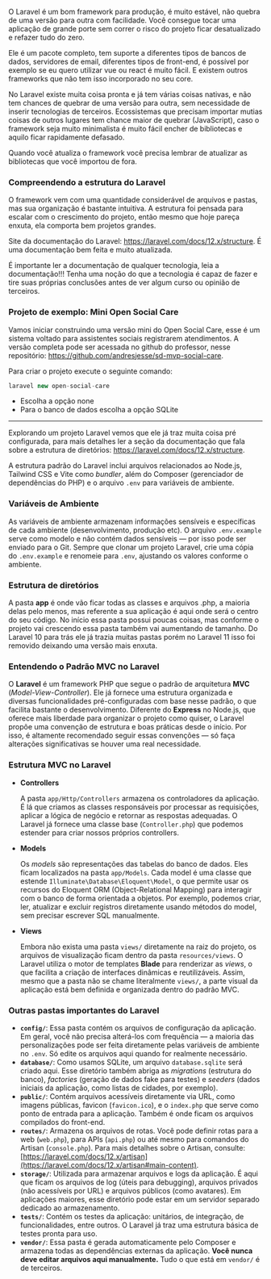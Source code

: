O Laravel é um bom framework para produção, é muito estável, não quebra de uma versão para outra com facilidade. Você consegue tocar uma aplicação de grande porte sem correr o risco do projeto ficar desatualizado e refazer tudo do zero. 

Ele é um pacote completo, tem suporte a diferentes tipos de bancos de dados, servidores de email, diferentes tipos de front-end, é possível por exemplo se eu quero utilizar vue ou react é muito fácil. E existem outros frameworks que não tem isso incorporado no seu core.

No Laravel existe muita coisa pronta e já tem várias coisas nativas, e não tem chances de quebrar de uma versão para outra, sem necessidade de inserir tecnologias de terceiros. Ecossistemas que precisam importar mutias coisas de outros lugares tem chance maior de quebrar (JavaScript), caso o framework seja muito minimalista é muito fácil encher de bibliotecas e aquilo ficar rapidamente defasado.

Quando você atualiza o framework você precisa lembrar de atualizar as bibliotecas que você importou de fora.

### Compreendendo a estrutura do Laravel

O framework vem com uma quantidade considerável de arquivos e pastas, mas sua organização é bastante intuitiva. A estrutura foi pensada para escalar com o crescimento do projeto, então mesmo que hoje pareça enxuta, ela comporta bem projetos grandes.

Site da documentação do Laravel: https://laravel.com/docs/12.x/structure. É uma documentação bem feita e muito atualizada.

É importante ler a documentação de qualquer tecnologia, leia a documentação!!! Tenha uma noção do que a tecnologia é capaz de fazer e tire suas próprias conclusões antes de ver algum curso ou  opinião de terceiros.

### Projeto de exemplo: Mini Open Social Care

Vamos iniciar construindo uma versão mini do Open Social Care, esse é um sistema voltado para assistentes sociais registrarem atendimentos. A versão completa pode ser acessada no github do professor, nesse repositório: https://github.com/andresjesse/sd-mvp-social-care.

Para criar o projeto execute o seguinte comando:

```jsx
laravel new open-social-care
```

- Escolha a opção none
- Para o banco de dados escolha a opção SQLite

---

Explorando um projeto Laravel vemos que ele já traz muita coisa pré configurada, para mais detalhes ler a seção da documentação que fala sobre a estrutura de diretórios: https://laravel.com/docs/12.x/structure.

A estrutura padrão do Laravel inclui arquivos relacionados ao Node.js, Tailwind CSS e Vite como *bundler*, além do Composer (gerenciador de dependências do PHP) e o arquivo `.env` para variáveis de ambiente.

### Variáveis de Ambiente

As variáveis de ambiente armazenam informações sensíveis e específicas de cada ambiente (desenvolvimento, produção etc). O arquivo `.env.example` serve como modelo e não contém dados sensíveis — por isso pode ser enviado para o Git. Sempre que clonar um projeto Laravel, crie uma cópia do `.env.example` e renomeie para `.env`, ajustando os valores conforme o ambiente.

### Estrutura de diretórios

A pasta **app** é onde vão ficar todas as classes e arquivos .php, a maioria delas pelo menos, mas referente a sua aplicação é aqui onde será o centro do seu código. No início essa pasta possui poucas coisas, mas conforme o projeto vai crescendo essa pasta também vai aumentando de tamanho. Do Laravel 10 para trás ele já trazia muitas pastas porém no Laravel 11 isso foi removido deixando uma versão mais enxuta.

### Entendendo o Padrão MVC no Laravel

O **Laravel** é um framework PHP que segue o padrão de arquitetura **MVC** (*Model-View-Controller*). Ele já fornece uma estrutura organizada e diversas funcionalidades pré-configuradas com base nesse padrão, o que facilita bastante o desenvolvimento. Diferente do **Express** no Node.js, que oferece mais liberdade para organizar o projeto como quiser, o Laravel propõe uma convenção de estrutura e boas práticas desde o início. Por isso, é altamente recomendado seguir essas convenções — só faça alterações significativas se houver uma real necessidade.

### Estrutura MVC no Laravel
 
- **Controllers**
    
    A pasta `app/Http/Controllers` armazena os controladores da aplicação. É lá que criamos as classes responsáveis por processar as requisições, aplicar a lógica de negócio e retornar as respostas adequadas. O Laravel já fornece uma classe base (`Controller.php`) que podemos estender para criar nossos próprios controllers.

- **Models**
    
    Os *models* são representações das tabelas do banco de dados. Eles ficam localizados na pasta `app/Models`. Cada model é uma classe que estende `Illuminate\Database\Eloquent\Model`, o que permite usar os recursos do Eloquent ORM (Object-Relational Mapping) para interagir com o banco de forma orientada a objetos. Por exemplo, podemos criar, ler, atualizar e excluir registros diretamente usando métodos do model, sem precisar escrever SQL manualmente.
    
- **Views**
    
    Embora não exista uma pasta `views/` diretamente na raiz do projeto, os arquivos de visualização ficam dentro da pasta `resources/views`. O Laravel utiliza o motor de templates **Blade** para renderizar as *views*, o que facilita a criação de interfaces dinâmicas e reutilizáveis. Assim, mesmo que a pasta não se chame literalmente `views/`, a parte visual da aplicação está bem definida e organizada dentro do padrão MVC.
    

### Outras pastas importantes do Laravel

- **`config/`**: Essa pasta contém os arquivos de configuração da aplicação. Em geral, você não precisa alterá-los com frequência — a maioria das personalizações pode ser feita diretamente pelas variáveis de ambiente no `.env`. Só edite os arquivos aqui quando for realmente necessário.
- **`database/`**: Como usamos SQLite, um arquivo `database.sqlite` será criado aqui. Esse diretório também abriga as *migrations* (estrutura do banco), *factories* (geração de dados fake para testes) e *seeders* (dados iniciais da aplicação, como listas de cidades, por exemplo).
- **`public/`**: Contém arquivos acessíveis diretamente via URL, como imagens públicas, favicon (`favicon.ico`), e o `index.php` que serve como ponto de entrada para a aplicação. Também é onde ficam os arquivos compilados do front-end.
- **`routes/`**: Armazena os arquivos de rotas. Você pode definir rotas para a web (`web.php`), para APIs (`api.php`) ou até mesmo para comandos do Artisan (`console.php`). Para mais detalhes sobre o Artisan, consulte: [https://laravel.com/docs/12.x/artisan](https://laravel.com/docs/12.x/artisan#main-content).
- **`storage/`**: Utilizada para armazenar arquivos e logs da aplicação. É aqui que ficam os arquivos de log (úteis para debugging), arquivos privados (não acessíveis por URL) e arquivos públicos (como avatares). Em aplicações maiores, esse diretório pode estar em um servidor separado dedicado ao armazenamento.
- **`tests/`**: Contém os testes da aplicação: unitários, de integração, de funcionalidades, entre outros. O Laravel já traz uma estrutura básica de testes pronta para uso.
- **`vendor/`**: Essa pasta é gerada automaticamente pelo Composer e armazena todas as dependências externas da aplicação. **Você nunca deve editar arquivos aqui manualmente.** Tudo o que está em `vendor/` é de terceiros.